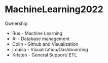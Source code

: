 # MachineLearning2022

Ownership
* Rus - Machine Learning
* Al - Database management
* Colin - Github and Visualization
* Louisa - Visualization/Dashboarding
* Kristen - General Support/ ETL
